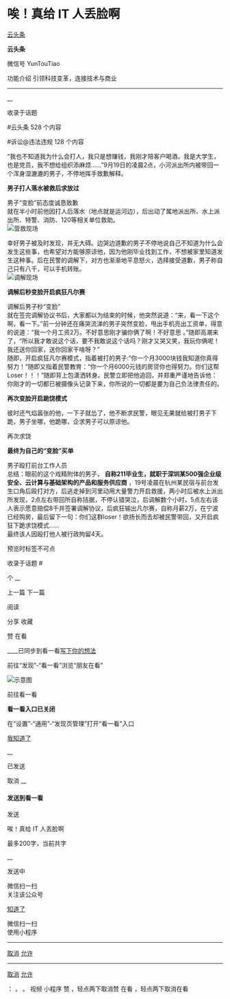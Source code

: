 #  唉！真给 IT 人丢脸啊

[ 云头条 ](javascript:void\(0\);)

**云头条** ![]()

微信号 YunTouTiao

功能介绍 引领科技变革，连接技术与商业

____

__

收录于话题

#云头条 528 个内容

#诉讼@违法违规 128 个内容

“我也不知道我为什么会打人，我只是想赚钱，我刚才陪客户喝酒，我是大学生，也是党员，我不想给组织添麻烦……”9月19日的凌晨2点，小河派出所内被带回一个浑身湿漉漉的男子，不停地挥手致歉解释。  

 **男子打人落水被救后求放过**

  

男子“变脸”前态度诚恳致歉  
就在半小时前他因打人后落水（地点就是运河边），后出动了属地派出所、水上派出所、特警、消防、120等相关单位救助。  
![](https://gitee.com/fuli009/images/raw/master/public/20210930121556.png)营救现场  
  
幸好男子被及时发现，并无大碍。边哭边道歉的男子不停地说自己不知道为什么会发生这些事，也希望对方能够原谅他，因为他刚毕业找到工作，不想被家里知道发生这种事。后在民警的调解下，对方也渐渐地平息怒火，选择接受道歉，男子称自己只有八千，可以手机转账。  
![](https://gitee.com/fuli009/images/raw/master/public/20210930121600.png)调解现场  

 **调解后秒变脸开启疯狂凡尔赛**

  

调解后男子秒“变脸”  
就在签完调解协议书后，大家都以为结束的时候，他突然说道：“来，看一下这个啊，看一下。”前一分钟还在痛哭流涕的男子突然变脸，甩出手机亮出工资单，得意的说道：“我一个月工资2万。不好意思刚才骗你俩了啊！不好意思
。”随即高潮来了，“所以我才敢说这个话，要不我敢说这个话吗？刚才又哭又笑，我玩你俩呢！我还送你回家，送你回家干啥呀？”  
随即，开启疯狂凡尔赛模式，指着被打的男子:“你一个月3000块钱我知道你真得努力！”随即又指着民警教育：“你一个月6000元钱的房贷你也得努力。你们这帮Loser！！！”随即背上包潇洒转身。民警立即把他追回，并郑重严谨地告诉他：你刚才的一切都已被摄像头记录下来，你所说的一切都是要为自己负法律责任的。  

 **再次变脸开启跪饶模式**

  
彼时还气焰嚣张的他，一下子就怂了，他不断求民警，眼见无果就给被打男子下跪，男子坐哪，他跪哪，企求男子可以原谅他。  

再次求饶  

 **最终为自己的“变脸”买单**

  

男子殴打前台工作人员  
总结：眼前的这个戏精附体的男子， **自称211毕业生，就职于深圳某500强企业级安全、云计算与基础架构的产品和服务供应商**
，19号凌晨在杭州某民宿与前台发生口角后殴打对方，后逃走掉到河里动用大量警力开启救援，两小时后被水上派出所发现，2点左右带回所自称拮据，不停认错哭泣，后调解数个小时，5点左右该人表示愿意赔偿8千并签署调解协议，后疯狂输出凡尔赛，自称月薪2万，在宁波已经购房，最后留下一句：你们这群loser！欲扬长而去却被民警带回，又开启疯狂下跪求饶模式……  
最终该人因殴打他人被行政拘留4天。

预览时标签不可点

收录于话题 #

个 __

上一篇 下一篇

阅读

分享 收藏

赞 在看

____已同步到看一看[写下你的想法](javascript:;)

前往“发现”-“看一看”浏览“朋友在看”

![示意图](//res.wx.qq.com/mmbizwap/zh_CN/htmledition/images/pic/appmsg/pic_like_comment55871f.png)

前往看一看

**看一看入口已关闭**

在“设置”-“通用”-“发现页管理”打开“看一看”入口

[我知道了](javascript:;)

__

已发送

取消 __

####  发送到看一看

发送

唉！真给 IT 人丢脸啊

最多200字，当前共字

__

发送中

微信扫一扫  
关注该公众号

[知道了](javascript:;)

微信扫一扫  
使用小程序

****

[取消](javascript:void\(0\);) [允许](javascript:void\(0\);)

****

[取消](javascript:void\(0\);) [允许](javascript:void\(0\);)

： ， 。 视频 小程序 赞 ，轻点两下取消赞 在看 ，轻点两下取消在看

